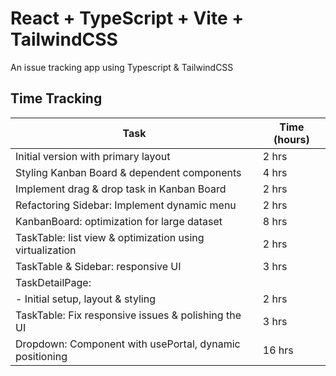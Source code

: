 # React + TypeScript + Vite + TailwindCSS

An issue tracking app using Typescript & TailwindCSS

## Time Tracking
| Task                                                      | Time (hours)  |
| --------------------------------------------------------- | ------------- |
| Initial version with primary layout                       | 2 hrs         |
| Styling Kanban Board & dependent components               | 4 hrs         |
| Implement drag & drop task in Kanban Board                | 2 hrs         |
| Refactoring Sidebar: Implement dynamic menu               | 2 hrs         |
| KanbanBoard: optimization for large dataset               | 8 hrs         |
| TaskTable: list view & optimization using virtualization  | 2 hrs         |
| TaskTable & Sidebar: responsive UI                        | 3 hrs         |
| TaskDetailPage:                                           |               |
| - Initial setup, layout & styling                         | 2 hrs         |
| TaskTable: Fix responsive issues & polishing the UI       | 3 hrs         |
| Dropdown: Component with usePortal, dynamic positioning   | 16 hrs        |